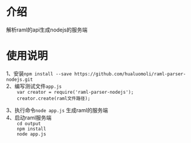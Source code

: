# 介绍
解析raml的api生成nodejs的服务端

# 使用说明
1、安装`npm install --save https://github.com/hualuomoli/raml-parser-nodejs.git`<br>
2、编写测试文件`app.js`<br>
`    var creator = require('raml-parser-nodejs');`<br>
`    creator.create(raml文件路径);`<br>

3、执行命令`node app.js` 生成raml的服务端<br>
4、启动raml服务端<br>
`    cd output`<br>
`    npm install`<br>
`    node app.js`<br>


